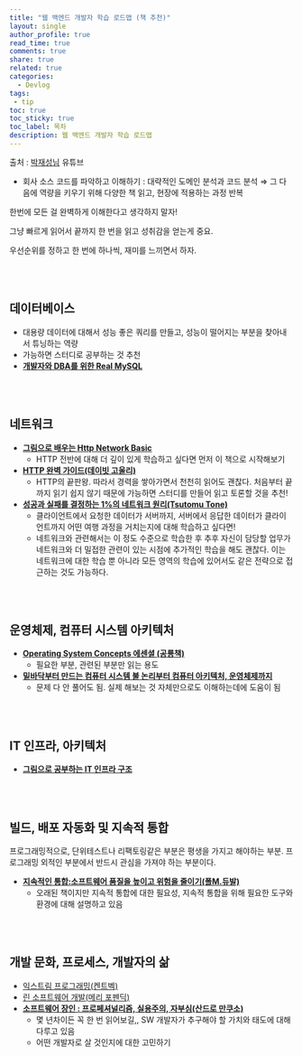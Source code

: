 ```yaml
---
title: "웹 백엔드 개발자 학습 로드맵 (책 추천)"
layout: single
author_profile: true
read_time: true
comments: true
share: true
related: true
categories:
  - Devlog
tags:
 - tip
toc: true
toc_sticky: true
toc_label: 목차
description: 웹 백엔드 개발자 학습 로드맵
---
```


출처 : [박재성님](https://youtu.be/ugP3iNPtf0w) 유튜브

- 회사 소스 코드를 파악하고 이해하기 : 대략적인 도메인 분석과 코드 분석
⇒ 그 다음에 역량을 키우기 위해 다양한 책 읽고, 현장에 적용하는 과정 반복

한번에 모든 걸 완벽하게 이해한다고 생각하지 말자! 

그냥 빠르게 읽어서 끝까지 한 번을 읽고 성취감을 얻는게 중요.

우선순위를 정하고 한 번에 하나씩, 재미를 느끼면서 하자.

<br><br>

## 데이터베이스

- 대용량 데이터에 대해서 성능 좋은 쿼리를 만들고, 성능이 떨어지는 부분을 찾아내서 튜닝하는 역량
- 가능하면 스터디로 공부하는 것 추천
- **[개발자와 DBA를 위한 Real MySQL](http://www.yes24.com/Product/Goods/6960931)**

<br><br>

## 네트워크

- **[그림으로 배우는 Http Network Basic](http://www.yes24.com/Product/Goods/15894097)**
    - HTTP 전반에 대해 더 깊이 있게 학습하고 싶다면 먼저 이 책으로 시작해보기
- **[HTTP 완벽 가이드(데이빗 고울리)](http://www.yes24.com/Product/Goods/15381085)**
    - HTTP의 끝판왕. 따라서 경력을 쌓아가면서 천천히 읽어도 괜찮다. 처음부터 끝까지 읽기 쉽지 않기 때문에 가능하면 스터디를 만들어 읽고 토론할 것을 추천!
- **[성공과 실패를 결정하는 1%의 네트워크 원리(Tsutomu Tone)](http://www.yes24.com/Product/Goods/90640081)**
    - 클라이언트에서 요청한 데이터가 서버까지, 서버에서 응답한 데이터가 클라이언트까지 어떤 여행 과정을 거치는지에 대해 학습하고 싶다면!
    - 네트워크와 관련해서는 이 정도 수준으로 학습한 후 추후 자신이 담당할 업무가 네트워크와 더 밀접한 관련이 있는 시점에 추가적인 학습을 해도 괜찮다. 이는 네트워크에 대한 학습 뿐 아니라 모든 영역의 학습에 있어서도 같은 전략으로 접근하는 것도 가능하다.

<br><br>

## 운영체제, 컴퓨터 시스템 아키텍처

- **[Operating System Concepts 에센셜 (공룡책)](http://www.yes24.com/Product/Goods/71048173)**
    - 필요한 부분, 관련된 부분만 읽는 용도
- **[밑바닥부터 만드는 컴퓨터 시스템 불 논리부터 컴퓨터 아키텍처, 운영체제까지](http://www.yes24.com/Product/Goods/71129079)**
    - 문제 다 안 풀어도 됨. 실제 해보는 것 자체만으로도 이해하는데에 도움이 됨

<br><br>

## IT 인프라, 아키텍처

- **[그림으로 공부하는 IT 인프라 구조](http://www.yes24.com/Product/Goods/19041948)**

<br><br>

## 빌드, 배포 자동화 및 지속적 통합

프로그래밍적으로, 단위테스트나 리팩토링같은 부분은 평생을 가지고 해야하는 부분. 프로그래밍 외적인 부분에서 반드시 관심을 가져야 하는 부분이다. 

- **[지속적인 통합:소프트웨어 품질을 높이고 위험을 줄이기(폴M.듀발)](http://www.yes24.com/Product/Goods/2875222)**
    - 오래된 책이지만 지속적 통합에 대한 필요성, 지속적 통합을 위해 필요한 도구와 환경에 대해 설명하고 있음

<br><br>

## 개발 문화, 프로세스, 개발자의 삶

- [익스트림 프로그래밍(켄트벡)](http://www.yes24.com/Product/Goods/2126201)
- [린 소프트웨어 개발(메리 포펜딕)](http://www.yes24.com/Product/Goods/2665143)
- **[소프트웨어 장인 : 프로페셔널리즘, 실용주의, 자부심(산드로 만쿠소)](http://www.yes24.com/Product/Goods/20461940)**
    - 몇 년차이든 꼭 한 번 읽어보길,, SW 개발자가 추구해야 할 가치와 태도에 대해 다루고 있음
    - 어떤 개발자로 살 것인지에 대한 고민하기